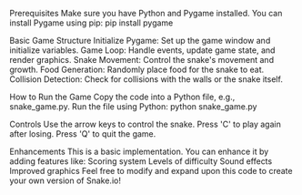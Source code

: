 Prerequisites 
Make sure you have Python and Pygame installed.
You can install Pygame using pip: 
pip install pygame

Basic Game Structure Initialize Pygame: 
Set up the game window and initialize variables. 
Game Loop: Handle events, update game state, and render graphics. 
Snake Movement: Control the snake's movement and growth. 
Food Generation: Randomly place food for the snake to eat. 
Collision Detection: Check for collisions with the walls or the snake itself.

How to Run the Game Copy the code into a Python file, e.g., snake_game.py. Run the file using Python: 
python snake_game.py

Controls Use the arrow keys to control the snake.
Press 'C' to play again after losing. 
Press 'Q' to quit the game.

Enhancements This is a basic implementation.
You can enhance it by adding features like: Scoring system Levels of difficulty Sound effects Improved graphics 
Feel free to modify and expand upon this code to create your own version of Snake.io!
